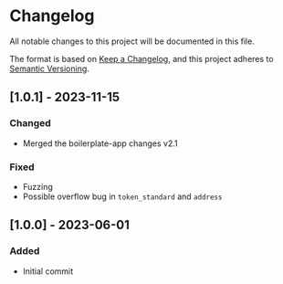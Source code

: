 # Changelog

All notable changes to this project will be documented in this file.

The format is based on [Keep a Changelog](https://keepachangelog.com/en/1.0.0/),
and this project adheres to [Semantic Versioning](https://semver.org/spec/v2.0.0.html).

## [1.0.1] - 2023-11-15

### Changed

- Merged the boilerplate-app changes v2.1

### Fixed

- Fuzzing
- Possible overflow bug in `token_standard` and `address`

## [1.0.0] - 2023-06-01

### Added

- Initial commit
